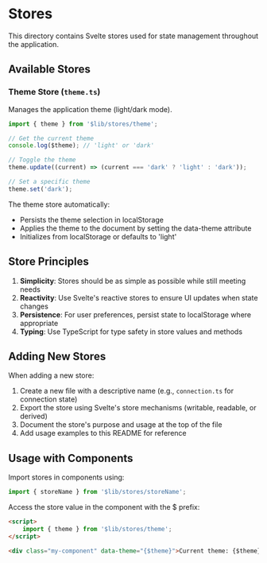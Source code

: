 # Stores

This directory contains Svelte stores used for state management throughout the application.

## Available Stores

### Theme Store (`theme.ts`)

Manages the application theme (light/dark mode).

```typescript
import { theme } from '$lib/stores/theme';

// Get the current theme
console.log($theme); // 'light' or 'dark'

// Toggle the theme
theme.update((current) => (current === 'dark' ? 'light' : 'dark'));

// Set a specific theme
theme.set('dark');
```

The theme store automatically:

- Persists the theme selection in localStorage
- Applies the theme to the document by setting the data-theme attribute
- Initializes from localStorage or defaults to 'light'

## Store Principles

1. **Simplicity**: Stores should be as simple as possible while still meeting needs
2. **Reactivity**: Use Svelte's reactive stores to ensure UI updates when state changes
3. **Persistence**: For user preferences, persist state to localStorage where appropriate
4. **Typing**: Use TypeScript for type safety in store values and methods

## Adding New Stores

When adding a new store:

1. Create a new file with a descriptive name (e.g., `connection.ts` for connection state)
2. Export the store using Svelte's store mechanisms (writable, readable, or derived)
3. Document the store's purpose and usage at the top of the file
4. Add usage examples to this README for reference

## Usage with Components

Import stores in components using:

```typescript
import { storeName } from '$lib/stores/storeName';
```

Access the store value in the component with the $ prefix:

```html
<script>
	import { theme } from '$lib/stores/theme';
</script>

<div class="my-component" data-theme="{$theme}">Current theme: {$theme}</div>
```
